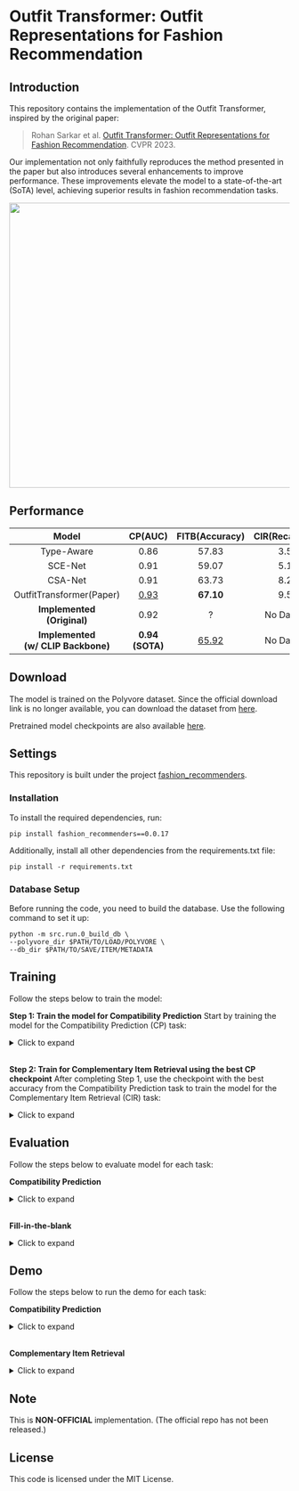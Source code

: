 # Outfit Transformer: Outfit Representations for Fashion Recommendation

## Introduction

This repository contains the implementation of the Outfit Transformer, inspired by the original paper:

> Rohan Sarkar et al. [Outfit Transformer: Outfit Representations for Fashion Recommendation](https://arxiv.org/abs/2204.04812). CVPR 2023.

Our implementation not only faithfully reproduces the method presented in the paper but also introduces several enhancements to improve performance. These improvements elevate the model to a state-of-the-art (SoTA) level, achieving superior results in fashion recommendation tasks.

<div align="center"> <img src = https://github.com/owj0421/outfit-transformer/assets/98876272/fc39d1c7-b076-495d-8213-3b98ef038b64 width = 512> </div>

## Performance

<div align="center">

|Model|CP(AUC)|FITB(Accuracy)|CIR(Recall@10)|
|:-:|:-:|:-:|:-:|
|Type-Aware|0.86|57.83|3.50|
|SCE-Net|0.91|59.07|5.10|
|CSA-Net|0.91|63.73|8.27|
|OutfitTransformer(Paper)|<u>0.93</u>|**67.10**|9.58|
|**Implemented <br> (Original)**|0.92|?|No Dataset|
|**Implemented <br> (w/ CLIP Backbone)**|**0.94 <br> (SOTA)**|<u>65.92</u>|No Dataset|

</div>

## Download
The model is trained on the Polyvore dataset. Since the official download link is no longer available, you can download the dataset from [here](https://drive.google.com/drive/folders/1cMTvmC6vWV9F9j08GX1MppNm6DDnSiZl?usp=drive_link).

Pretrained model checkpoints are also available [here](https://drive.google.com/drive/folders/1cMTvmC6vWV9F9j08GX1MppNm6DDnSiZl?usp=drive_link).

## Settings
This repository is built under the project [fashion_recommenders](https://github.com/owj0421/fashion-recommenders).

### Installation
To install the required dependencies, run:
```
pip install fashion_recommenders==0.0.17
```
Additionally, install all other dependencies from the requirements.txt file:
```
pip install -r requirements.txt
```

### Database Setup
Before running the code, you need to build the database. Use the following command to set it up:
```
python -m src.run.0_build_db \
--polyvore_dir $PATH/TO/LOAD/POLYVORE \
--db_dir $PATH/TO/SAVE/ITEM/METADATA
```

## Training
Follow the steps below to train the model:

**Step 1: Train the model for Compatibility Prediction**
Start by training the model for the Compatibility Prediction (CP) task:
<details>
<summary>Click to expand</summary>

```
python -m src.run.1_train \
--model_type clip \
--db_dir $PATH/TO/LOAD/ITEM/METADATA \
--polyvore_dir $PATH/TO/LOAD/POLYVORE \
--polyvore_type nondisjoint \
--task cp \
--batch_sz 32 \
--n_workers 4 \
--n_epochs 16 \
--lr 1e-4 \
--accumulation_steps 2 \
--wandb_key $YOUR/WANDB/API/KEY \
--save_dir $PATH/TO/SAVE/MODEL/.PT/FILE
```
</details>

<br>

**Step 2: Train for Complementary Item Retrieval using the best CP checkpoint**
After completing Step 1, use the checkpoint with the best accuracy from the Compatibility Prediction task to train the model for the Complementary Item Retrieval (CIR) task:
<details>
<summary>Click to expand</summary>

```
python -m src.run.1_train \
--model_type clip \
--db_dir $PATH/TO/LOAD/ITEM/METADATA \
--polyvore_dir $PATH/TO/LOAD/POLYVORE \
--polyvore_type nondisjoint \
--task cir \
--batch_sz 232 \
--n_workers 4 \
--n_epochs 6 \
--lr 1e-4 \
--accumulation_steps 2 \
--wandb_key $YOUR/WANDB/API/KEY \
--save_dir $PATH/TO/SAVE/MODEL/.PT/FILE \
--checkpoint $PATH/TO/LOAD/MODEL/.PT/FILE
```
</details>

## Evaluation

Follow the steps below to evaluate model for each task:

**Compatibility Prediction**
<details>
<summary>Click to expand</summary>

```
python -m src.run.2_test \
--model_type clip \
--db_dir $PATH/TO/LOAD/ITEM/METADATA \
--polyvore_dir $PATH/TO/LOAD/POLYVORE \
--polyvore_type nondisjoint \
--task cir \
--batch_sz 64 \
--n_workers 4 \
--result_dir $PATH/TO/SAVE/RESULTS \
--checkpoint $PATH/TO/LOAD/MODEL/.PT/FILE
```
</details>

<br>

**Fill-in-the-blank**
<details>
<summary>Click to expand</summary>

```
python -m src.run.2_test \
--model_type clip \
--db_dir $PATH/TO/LOAD/ITEM/METADATA \
--polyvore_dir $PATH/TO/LOAD/POLYVORE \
--polyvore_type nondisjoint \
--task cir \
--batch_sz 64 \
--n_workers 4 \
--result_dir $PATH/TO/SAVE/RESULTS \
--checkpoint $PATH/TO/LOAD/MODEL/.PT/FILE
```
</details>

## Demo

Follow the steps below to run the demo for each task:

**Compatibility Prediction**
<details>
<summary>Click to expand</summary>

1. Run demo
    ```
    python -m src.run.5_demo \
    --task cp \
    --model_type clip \
    --checkpoint $PATH/OF/MODEL/.PT/FILE \
    --db_dir $PATH/TO/LOAD/ITEM/METADATA \
    --index_dir $PATH/TO/SAVE/FAISS/INDEX
    ```
</details>

<br>

**Complementary Item Retrieval**
<details>
<summary>Click to expand</summary>

1. Generate Item Embeddings
    ```
    python -m src.run.3_generate_embeddings \
    --model_type clip \
    --batch_sz 64 \
    --checkpoint $PATH/OF/MODEL/.PT/FILE \
    --db_dir $PATH/TO/LOAD/ITEM/METADATA \
    --embeddings_dir $PATH/TO/SAVE/EMBEDDINGS \
    ```
2. Build Faiss Index.
    ```
    python -m src.run.4_build_index \
    --embeddings_dir $PATH/TO/LOAD/EMBEDDINGS \
    --index_dir $PATH/TO/SAVE/FAISS/INDEX
    ```
3. Run Demo
    ```
    python -m src.run.5_demo \
    --task cir \
    --model_type clip \
    --checkpoint $PATH/OF/MODEL/.PT/FILE \
    --db_dir $PATH/TO/LOAD/ITEM/METADATA \
    --index_dir $PATH/TO/SAVE/FAISS/INDEX
    ```
</details>

## Note
This is **NON-OFFICIAL** implementation. (The official repo has not been released.)

## License
This code is licensed under the MIT License.